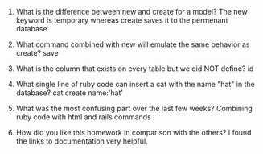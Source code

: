 1. What is the difference between new and create for a model? The new keyword is temporary whereas create saves it to the permenant database.

2. What command combined with new will emulate the same behavior as create? save

3. What is the column that exists on every table but we did NOT define? id

4. What single line of ruby code can insert a cat with the name "hat" in the database? cat.create name:'hat'

5. What was the most confusing part over the last few weeks? Combining ruby code with html and rails commands

6. How did you like this homework in comparison with the others? I found the links to documentation very helpful.

